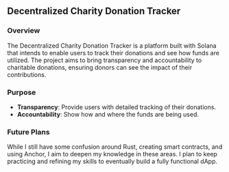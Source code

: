 ## Decentralized Charity Donation Tracker

### Overview
The Decentralized Charity Donation Tracker is a platform built with Solana that intends to enable users to track their donations and see how funds are utilized. The project aims to bring transparency and accountability to charitable donations, ensuring donors can see the impact of their contributions.

### Purpose
- **Transparency**: Provide users with detailed tracking of their donations.
- **Accountability**: Show how and where the funds are being used.

### Future Plans
While I still have some confusion around Rust, creating smart contracts, and using Anchor, I aim to deepen my knowledge in these areas. I plan to keep practicing and refining my skills to eventually build a fully functional dApp.
